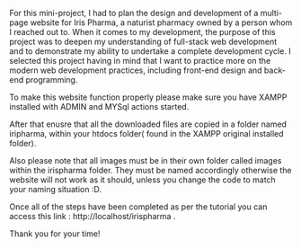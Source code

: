For this mini-project, I had to plan the design and development of a multi-page website for Iris Pharma, a naturist pharmacy owned by a person whom I reached out to. When it comes to my development, the purpose of this project was to deepen my understanding of full-stack web development and to demonstrate my ability to undertake a complete development cycle. I selected this project having in mind that I want to practice more on the modern web development practices, including front-end design and back-end programming. 

To make this website function properly please make sure you have XAMPP installed with ADMIN and MYSql actions started.

After that enusre that all the downloaded files are copied in a folder named iripharma, within your htdocs folder( found in the XAMPP original installed folder).

Also please note that all images must be in their own folder called images within the irispharma folder. They must be named accordingly otherwise the website will not work as it should, unless you change the code to match your naming situation :D. 

Once all of the steps have been completed as per the tutorial you can access this link : http://localhost/irispharma .

Thank you for your time!
